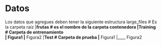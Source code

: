 # Datos
Los datos que agregues deben tener la siguiente estructura
large_files    # Es la carpeta raíz
    |____frutas    # es el nombre de la carpeta contenedora
            |____Training    # Carpeta de entrenamiento    
                    |____ Figura1
                    |____ Figura2
            |____Test        # Carpeta de prueba
                    |____ Figura1
                    |____ Figura2 
